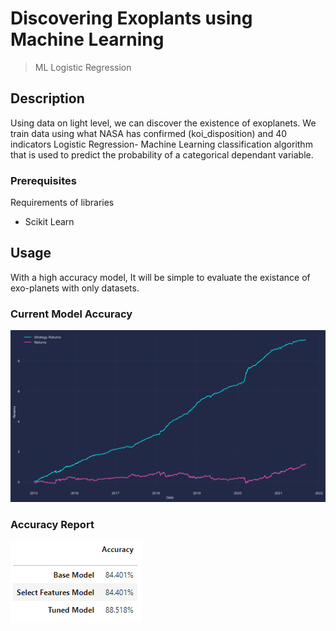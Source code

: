 # Discovering Exoplants using Machine Learning
> ML Logistic Regression

## Description

Using data on light level, we can discover the existence of exoplanets. We train data using what NASA has confirmed (koi_disposition) and 40 indicators 
Logistic Regression- Machine Learning classification algorithm that is used to predict the probability of a categorical dependant variable. 

### Prerequisites

Requirements of libraries 
- Scikit Learn

## Usage

With a high accuracy model, It will be simple to evaluate the existance of exo-planets with only datasets. 

### Current Model Accuracy

![Returns](https://github.com/raam6/ML_Prediction_TaLib/blob/main/strategy_goog.png)

### Accuracy Report

![Accuracy Report](https://github.com/raam6/ExoplanetExplorationML/blob/main/Resource/accuracy.png)
